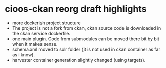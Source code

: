 # cioos-ckan reorg draft highlights

- more dockerish project structure
- The project is not a fork from ckan, ckan source code is downloaded in the ckan service dockerfile.
- one main plugin. Code from submodules can be moved there bit by bit when it makes sense.
- schema.xml moved to solr folder (it is not used in ckan container as far as i know).
- harvester container generation slightly changed (using targets).
